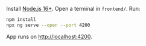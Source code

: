 Install [Node.js 16+](https://nodejs.org/).
Open a terminal in `frontend/`.
Run:
   ```bash
   npm install
   npx ng serve --open --port 4200
   ```
   App runs on [http://localhost:4200](http://localhost:4200).
